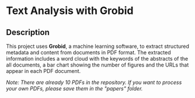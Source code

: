 # Text Analysis with Grobid

## Description
This project uses **Grobid**, a machine learning software, to extract structured metadata and content from documents in PDF format. 
The extracted information includes a word cloud with the keywords of the abstracts of the all documents, a bar chart showing the number of figures and the URLs that appear in each PDF document.

*Note: There are already 10 PDFs in the repository. If you want to process your own PDFs, please save them in the "papers" folder.*
